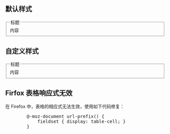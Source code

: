 ## 默认样式

<aside class="doc-demo">

<fieldset><legend>标题</legend> 内容</fieldset>

</aside>

## 自定义样式

<aside class="doc-demo">

<fieldset class="x-fieldset"><legend>标题</legend> 内容</fieldset>

</aside>

## Firfox 表格响应式无效

在 Firefox 中，表格的相应式无法生效，使用如下代码修复：

<pre>        @-moz-document url-prefix() {
            fieldset { display: table-cell; }
        }
    </pre>